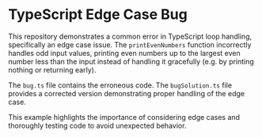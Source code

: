 # TypeScript Edge Case Bug

This repository demonstrates a common error in TypeScript loop handling, specifically an edge case issue.  The `printEvenNumbers` function incorrectly handles odd input values, printing even numbers up to the largest even number less than the input instead of handling it gracefully (e.g. by printing nothing or returning early).

The `bug.ts` file contains the erroneous code. The `bugSolution.ts` file provides a corrected version demonstrating proper handling of the edge case. 

This example highlights the importance of considering edge cases and thoroughly testing code to avoid unexpected behavior.